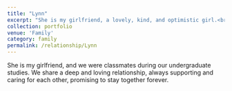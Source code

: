```yaml
---
title: "Lynn"
excerpt: "She is my girlfriend, a lovely, kind, and optimistic girl.<br/><img src='/images/zn.jpg'>"
collection: portfolio
venue: 'Family'
category: family
permalink: /relationship/Lynn
---
```


She is my girlfriend, and we were classmates during our undergraduate studies. We share a deep and loving relationship, always supporting and caring for each other, promising to stay together forever.
